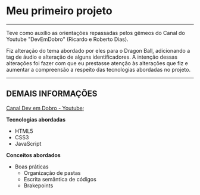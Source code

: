 # Meu primeiro projeto

---
Teve como auxílio as orientações repassadas pelos gêmeos do Canal do Youtube "DevEmDobro" (Ricardo e Roberto Dias).  

Fiz alteração do tema abordado por eles para o Dragon Ball, adicionando a tag de áudio e alteração de alguns identificadores. A intenção dessas alterações foi fazer com que eu prestasse atenção às alterações que fiz e aumentar a compreensão a respeito das tecnologias abordadas no projeto.

---
## DEMAIS INFORMAÇÕES

[Canal Dev em Dobro - Youtube](https://www.youtube.com/c/DevemDobro "Canal Dev Em Dobro");

**Tecnologias abordadas**

- HTML5
- CSS3
- JavaScript

**Conceitos abordados**

- Boas práticas
	 - Organização de pastas
	 - Escrita semântica de códigos
	 - Brakepoints

